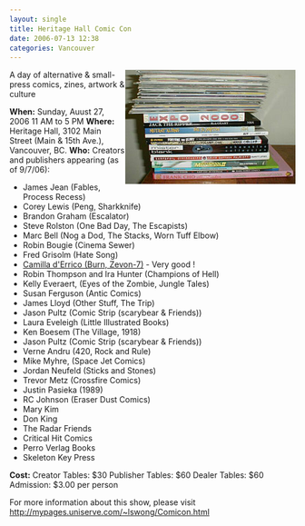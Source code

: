 ```yaml
---
layout: single
title: Heritage Hall Comic Con
date: 2006-07-13 12:38
categories: Vancouver
---
```

<img src="/public/uploads/2006/07/con_stackofcomics.jpg" id="image36" alt="Heritage Hall Comic Con" align="right" />
A day of alternative &amp; small-press comics, zines, artwork &amp; culture

<strong>When:</strong> Sunday, Auust 27, 2006 11 AM to 5 PM
<strong>Where:</strong> Heritage Hall, 3102 Main Street (Main &amp; 15th Ave.), Vancouver, BC.
<strong>Who:</strong> Creators and publishers appearing (as of 9/7/06):
<ul>
	<li>James Jean (Fables, Process Recess)</li>
	<li>Corey Lewis (Peng, Sharkknife)</li>
	<li>Brandon Graham (Escalator)</li>
	<li>Steve Rolston (One Bad Day, The Escapists)</li>
	<li>Marc Bell (Nog a Dod, The Stacks, Worn Tuff Elbow)</li>
	<li>Robin Bougie (Cinema Sewer)</li>
	<li>Fred Grisolm (Hate Song)</li>
	<li><a href="http://www.camilladerrico.com/">Camilla d'Errico (Burn, Zevon-7)</a> - Very good !</li>
	<li>Robin Thompson and Ira Hunter (Champions of Hell)</li>
	<li>Kelly Everaert, (Eyes of the Zombie, Jungle Tales)</li>
	<li>Susan Ferguson (Antic Comics)</li>
	<li>James Lloyd (Other Stuff, The Trip)</li>
	<li>Jason Pultz (Comic Strip (scarybear &amp; Friends))</li>
	<li>Laura Eveleigh (Little Illustrated Books)</li>
	<li>Ken Boesem (The Village, 1918)</li>
	<li>Jason Pultz (Comic Strip (scarybear &amp; Friends))</li>
	<li>Verne Andru (420, Rock and Rule)</li>
	<li>Mike Myhre, (Space Jet Comics)</li>
	<li>Jordan Neufeld (Sticks and Stones)</li>
	<li>Trevor Metz (Crossfire Comics)</li>
	<li>Justin Pasieka (1989)</li>
	<li>RC Johnson (Eraser Dust Comics)</li>
	<li>Mary Kim</li>
	<li>Don King</li>
	<li>The Radar Friends</li>
	<li>Critical Hit Comics</li>
	<li>Perro Verlag Books</li>
	<li>Skeleton Key Press</li>
</ul>
<strong>Cost:</strong>
Creator Tables: $30
Publisher Tables: $60
Dealer Tables: $60
Admission: $3.00 per person

For more information about this show, please visit
<a href="http://mypages.uniserve.com/~lswong/Comicon.html">http://mypages.uniserve.com/~lswong/Comicon.html</a>
